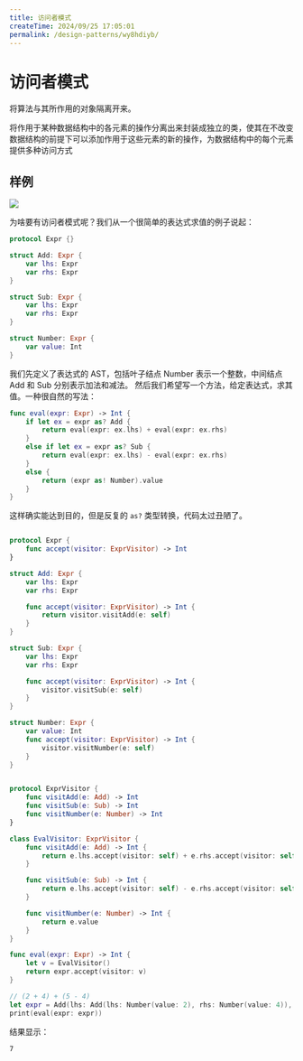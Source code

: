 ```yaml
---
title: 访问者模式
createTime: 2024/09/25 17:05:01
permalink: /design-patterns/wy8hdiyb/
---
```

# 访问者模式

将算法与其所作用的对象隔离开来。

将作用于某种数据结构中的各元素的操作分离出来封装成独立的类，使其在不改变数据结构的前提下可以添加作用于这些元素的新的操作，为数据结构中的每个元素提供多种访问方式

## 样例

![](http://blog.oldbird.run/mweb/16176017312597.jpg)

为啥要有访问者模式呢？我们从一个很简单的表达式求值的例子说起：

```swift
protocol Expr {}

struct Add: Expr {
    var lhs: Expr
    var rhs: Expr
}

struct Sub: Expr {
    var lhs: Expr
    var rhs: Expr
}

struct Number: Expr {
    var value: Int
}
```

我们先定义了表达式的 AST，包括叶子结点 Number 表示一个整数，中间结点 Add 和 Sub 分别表示加法和减法。 然后我们希望写一个方法，给定表达式，求其值。一种很自然的写法：

```swift
func eval(expr: Expr) -> Int {
    if let ex = expr as? Add {
        return eval(expr: ex.lhs) + eval(expr: ex.rhs)
    }
    else if let ex = expr as? Sub {
        return eval(expr: ex.lhs) - eval(expr: ex.rhs)
    }
    else {
        return (expr as! Number).value
    }
}
```

这样确实能达到目的，但是反复的 `as?` 类型转换，代码太过丑陋了。

```swift

protocol Expr {
    func accept(visitor: ExprVisitor) -> Int
}

struct Add: Expr {
    var lhs: Expr
    var rhs: Expr

    func accept(visitor: ExprVisitor) -> Int {
        return visitor.visitAdd(e: self)
    }
}

struct Sub: Expr {
    var lhs: Expr
    var rhs: Expr

    func accept(visitor: ExprVisitor) -> Int {
        visitor.visitSub(e: self)
    }
}

struct Number: Expr {
    var value: Int
    func accept(visitor: ExprVisitor) -> Int {
        visitor.visitNumber(e: self)
    }
}


protocol ExprVisitor {
    func visitAdd(e: Add) -> Int
    func visitSub(e: Sub) -> Int
    func visitNumber(e: Number) -> Int
}

class EvalVisitor: ExprVisitor {
    func visitAdd(e: Add) -> Int {
        return e.lhs.accept(visitor: self) + e.rhs.accept(visitor: self)
    }

    func visitSub(e: Sub) -> Int {
        return e.lhs.accept(visitor: self) - e.rhs.accept(visitor: self)
    }

    func visitNumber(e: Number) -> Int {
        return e.value
    }
}

func eval(expr: Expr) -> Int {
    let v = EvalVisitor()
    return expr.accept(visitor: v)
}

// (2 + 4) + (5 - 4)
let expr = Add(lhs: Add(lhs: Number(value: 2), rhs: Number(value: 4)), rhs: Sub(lhs: Number(value: 5), rhs: Number(value: 4)))
print(eval(expr: expr))
```

结果显示：

```
7
```
